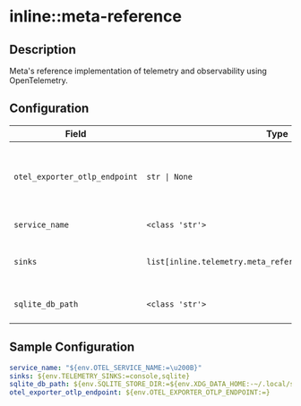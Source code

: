# inline::meta-reference

## Description

Meta's reference implementation of telemetry and observability using OpenTelemetry.

## Configuration

| Field | Type | Required | Default | Description |
|-------|------|----------|---------|-------------|
| `otel_exporter_otlp_endpoint` | `str \| None` | No |  | The OpenTelemetry collector endpoint URL (base URL for traces, metrics, and logs). If not set, the SDK will use OTEL_EXPORTER_OTLP_ENDPOINT environment variable. |
| `service_name` | `<class 'str'>` | No | ​ | The service name to use for telemetry |
| `sinks` | `list[inline.telemetry.meta_reference.config.TelemetrySink` | No | [<TelemetrySink.CONSOLE: 'console'>, <TelemetrySink.SQLITE: 'sqlite'>] | List of telemetry sinks to enable (possible values: otel_trace, otel_metric, sqlite, console) |
| `sqlite_db_path` | `<class 'str'>` | No | ${env.XDG_STATE_HOME:-~/.local/state}/llama-stack/runtime/trace_store.db | The path to the SQLite database to use for storing traces |

## Sample Configuration

```yaml
service_name: "${env.OTEL_SERVICE_NAME:=\u200B}"
sinks: ${env.TELEMETRY_SINKS:=console,sqlite}
sqlite_db_path: ${env.SQLITE_STORE_DIR:=${env.XDG_DATA_HOME:-~/.local/share}/llama-stack/dummy}/trace_store.db
otel_exporter_otlp_endpoint: ${env.OTEL_EXPORTER_OTLP_ENDPOINT:=}

```

